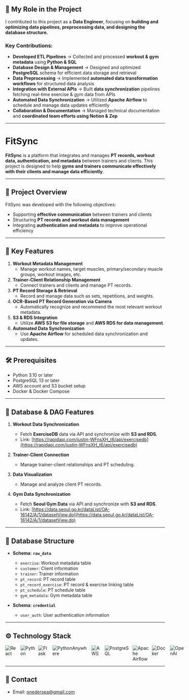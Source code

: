 ## **🚀 My Role in the Project**  

I contributed to this project as a **Data Engineer**, focusing on **building and optimizing data pipelines, preprocessing data, and designing the database structure.**  

### **Key Contributions:**  
- **Developed ETL Pipelines** → Collected and processed **workout & gym metadata** using **Python & SQL**  
- **Database Design & Management** → Designed and optimized **PostgreSQL** schema for efficient data storage and retrieval  
- **Data Preprocessing** → Implemented **automated data transformation workflows** for structured data analysis  
- **Integration with External APIs** → Built **data synchronization** pipelines fetching real-time exercise & gym data from APIs  
- **Automated Data Synchronization** → Utilized **Apache Airflow** to schedule and manage data updates efficiently  
- **Collaboration & Documentation** → Managed technical documentation and **coordinated team efforts using Notion & Zep**  

---

# FitSync

**FitSync** is a platform that integrates and manages **PT records, workout data, authentication, and metadata** between trainers and clients. This project is designed to help **gyms and trainers communicate effectively with their clients and manage data efficiently**.

---

## **📌 Project Overview**

FitSync was developed with the following objectives:

- Supporting **effective communication** between trainers and clients
- Structuring **PT records and workout data management**
- Integrating **authentication and metadata** to improve operational efficiency

---

## **🚀 Key Features**

1. **Workout Metadata Management**
   - Manage workout names, target muscles, primary/secondary muscle groups, workout images, etc.
2. **Trainer-Client Relationship Management**
   - Connect trainers and clients and manage PT records.
3. **PT Record Storage & Retrieval**
   - Record and manage data such as sets, repetitions, and weights.
4. **OCR-Based PT Record Generation via Camera**
   - Automatically recognize and recommend the most relevant workout metadata.
5. **S3 & RDS Integration**
   - Utilize **AWS S3 for file storage** and **AWS RDS for data management**.
6. **Automated Data Synchronization**
   - Use **Apache Airflow** for scheduled data synchronization and updates.

---

## **🛠 Prerequisites**

- Python 3.10 or later
- PostgreSQL 13 or later
- AWS account and S3 bucket setup
- Docker & Docker Compose

---

## **💾 Database & DAG Features**

1. **Workout Data Synchronization**
   - Fetch **ExerciseDB** data via API and synchronize with **S3 and RDS**.
   - Link: [https://rapidapi.com/justin-WFnsXH_t6/api/exercisedb](https://rapidapi.com/justin-WFnsXH_t6/api/exercisedb)

2. **Trainer-Client Connection**
   - Manage trainer-client relationships and PT scheduling.

3. **Data Visualization**
   - Manage and analyze client PT records.

4. **Gym Data Synchronization**
   - Fetch **Seoul Gym Data** via API and synchronize with **S3 and RDS**.
   - Link: [https://data.seoul.go.kr/dataList/OA-16142/A/1/datasetView.do](https://data.seoul.go.kr/dataList/OA-16142/A/1/datasetView.do)

---

## **📂 Database Structure**

- **Schema**: **`raw_data`**
  - `exercise`: Workout metadata table
  - `customer`: Client information
  - `trainer`: Trainer information
  - `pt_record`: PT record table
  - `pt_record_exercise`: PT record & exercise linking table
  - `pt_schedule`: PT schedule table
  - `gym_metadata`: Gym metadata table

- **Schema**: **`credential`**
  - `user_auth`: User authentication information

---

## **⚙ Technology Stack**

<div style="display: flex; gap: 10px;">
  <img alt="React" src="https://img.shields.io/badge/React-61DAFB?logo=react&logoColor=000&style=plastic" />
  <img alt="Python" src="https://img.shields.io/badge/Python-3776AB?logo=python&logoColor=fff&style=plastic" />
  <img alt="Flask" src="https://img.shields.io/badge/Flask-000?logo=flask&logoColor=fff&style=plastic" />
  <img alt="PythonAnywhere" src="https://img.shields.io/badge/PythonAnywhere-1D9FD7?logo=pythonanywhere&logoColor=fff&style=plastic" />
  <img alt="AWS" src="https://img.shields.io/badge/Amazon%20Web%20Services-232F3E?logo=amazonwebservices&logoColor=fff&style=plastic" />
  <img alt="PostgreSQL" src="https://img.shields.io/badge/PostgreSQL-4169E1?logo=postgresql&logoColor=fff&style=plastic" />
  <img alt="Apache Airflow" src="https://img.shields.io/badge/Apache%20Airflow-017CEE?logo=apacheairflow&logoColor=fff&style=plastic" />
  <img alt="Docker" src="https://img.shields.io/badge/Docker-2496ED?logo=docker&logoColor=fff&style=plastic" />
  <img alt="OpenAI" src="https://img.shields.io/badge/OpenAI-412991?logo=openai&logoColor=fff&style=plastic" />
</div>

---

## **📧 Contact**

- Email: [onedersea@gmail.com](mailto:onedersea@gmail.com)
